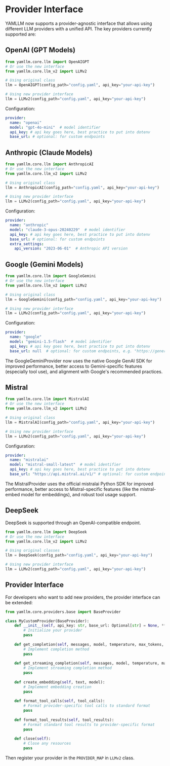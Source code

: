 # Provider Interface

YAMLLM now supports a provider-agnostic interface that allows using different LLM providers with a unified API. The key providers currently supported are:

## OpenAI (GPT Models)

```python
from yamllm.core.llm import OpenAIGPT
# Or use the new interface
from yamllm.core.llm_v2 import LLMv2

# Using original class
llm = OpenAIGPT(config_path="config.yaml", api_key="your-api-key")

# Using new provider interface
llm = LLMv2(config_path="config.yaml", api_key="your-api-key")
```

Configuration:
```yaml
provider:
  name: "openai"
  model: "gpt-4o-mini"  # model identifier
  api_key: # api key goes here, best practice to put into dotenv
  base_url: # optional: for custom endpoints
```

## Anthropic (Claude Models)

```python
from yamllm.core.llm import AnthropicAI
# Or use the new interface
from yamllm.core.llm_v2 import LLMv2

# Using original class
llm = AnthropicAI(config_path="config.yaml", api_key="your-api-key")

# Using new provider interface
llm = LLMv2(config_path="config.yaml", api_key="your-api-key")
```

Configuration:
```yaml
provider:
  name: "anthropic"
  model: "claude-3-opus-20240229"  # model identifier
  api_key: # api key goes here, best practice to put into dotenv
  base_url: # optional: for custom endpoints
  extra_settings:
    api_version: "2023-06-01"  # Anthropic API version
```

## Google (Gemini Models)

```python
from yamllm.core.llm import GoogleGemini
# Or use the new interface
from yamllm.core.llm_v2 import LLMv2

# Using original class
llm = GoogleGemini(config_path="config.yaml", api_key="your-api-key")

# Using new provider interface
llm = LLMv2(config_path="config.yaml", api_key="your-api-key")
```

Configuration:
```yaml
provider:
  name: "google"
  model: "gemini-1.5-flash"  # model identifier
  api_key: # api key goes here, best practice to put into dotenv
  base_url: null  # optional: for custom endpoints, e.g. "https://generativelanguage.googleapis.com/v1"
```

The GoogleGeminiProvider now uses the native Google GenAI SDK for improved performance, better access to Gemini-specific features (especially tool use), and alignment with Google's recommended practices.

## Mistral 

```python
from yamllm.core.llm import MistralAI
# Or use the new interface
from yamllm.core.llm_v2 import LLMv2

# Using original class
llm = MistralAI(config_path="config.yaml", api_key="your-api-key")

# Using new provider interface
llm = LLMv2(config_path="config.yaml", api_key="your-api-key")
```

Configuration:
```yaml
provider:
  name: "mistralai"
  model: "mistral-small-latest"  # model identifier
  api_key: # api key goes here, best practice to put into dotenv
  base_url: "https://api.mistral.ai/v1/" # optional: for custom endpoints
```

The MistralProvider uses the official mistralai Python SDK for improved performance, better access to Mistral-specific features (like the mistral-embed model for embeddings), and robust tool usage support.

## DeepSeek

DeepSeek is supported through an OpenAI-compatible endpoint.

```python
from yamllm.core.llm import DeepSeek
# Or use the new interface
from yamllm.core.llm_v2 import LLMv2

# Using original classes
llm = DeepSeek(config_path="config.yaml", api_key="your-api-key")

# Using new provider interface
llm = LLMv2(config_path="config.yaml", api_key="your-api-key")
```

## Provider Interface

For developers who want to add new providers, the provider interface can be extended:

```python
from yamllm.core.providers.base import BaseProvider

class MyCustomProvider(BaseProvider):
    def __init__(self, api_key: str, base_url: Optional[str] = None, **kwargs):
        # Initialize your provider
        pass
        
    def get_completion(self, messages, model, temperature, max_tokens, top_p, stop_sequences=None, tools=None, stream=False, **kwargs):
        # Implement completion method
        pass
        
    def get_streaming_completion(self, messages, model, temperature, max_tokens, top_p, stop_sequences=None, tools=None, **kwargs):
        # Implement streaming completion method
        pass
        
    def create_embedding(self, text, model):
        # Implement embedding creation
        pass
        
    def format_tool_calls(self, tool_calls):
        # Format provider-specific tool calls to standard format
        pass
        
    def format_tool_results(self, tool_results):
        # Format standard tool results to provider-specific format
        pass
        
    def close(self):
        # Close any resources
        pass
```

Then register your provider in the `PROVIDER_MAP` in `LLMv2` class.